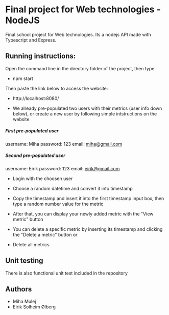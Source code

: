 # Final project for Web technologies - NodeJS
Final school project for Web technologies. Its a nodejs API made with Typescript and Express. 


## Running instructions:
Open the command line in the directory folder of the project, then type
- npm start

Then paste the link below to access the website:
- http://localhost:8080/

- We already pre-populated two users with their metrics (user info down below), or create a new user by following simple intstructions on the website

##### First pre-populated user
username: Miha
password: 123
email: miha@gmail.com
##### Second pre-populated user
username: Eirik
password: 123
email: eirik@gmail.com

- Login with the choosen user

- Choose a random datetime and convert it into timestamp

- Copy the timestamp and insert it into the first timestamp input box, then type a random number value for the metric

- After that, you can display your newly added metric with the "View metric" button

- You can delete a specific metric by inserting its timestamp and clicking the "Delete a metric" button or

- Delete all metrics

## Unit testing
There is also functional unit test included in the repository


## Authors
- Miha Mulej
- Eirik Solheim Ølberg

